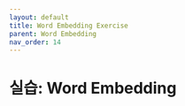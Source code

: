 ```yaml
---
layout: default
title: Word Embedding Exercise
parent: Word Embedding
nav_order: 14
---
```


# 실습: Word Embedding

